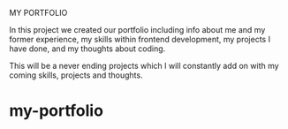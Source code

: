 MY PORTFOLIO

In this project we created our portfolio including info about me and my former experience, my skills within frontend development, my projects I have done, and my thoughts about coding.

This will be a never ending projects which I will constantly add on with my coming skills, projects and thoughts.

# my-portfolio
